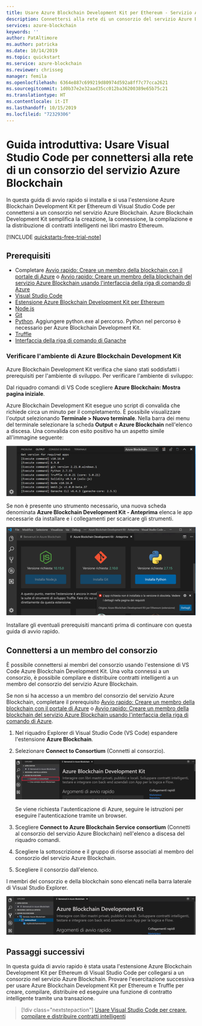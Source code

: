 ```yaml
---
title: Usare Azure Blockchain Development Kit per Ethereum - Servizio Azure Blockchain
description: Connettersi alla rete di un consorzio del servizio Azure Blockchain usando l'estensione Azure Blockchain Development Kit per Ethereum in Visual Studio Code
services: azure-blockchain
keywords: ''
author: PatAltimore
ms.author: patricka
ms.date: 10/14/2019
ms.topic: quickstart
ms.service: azure-blockchain
ms.reviewer: chrisseg
manager: femila
ms.openlocfilehash: 6364e887c699219d80974d592a8ff7c77cca2621
ms.sourcegitcommit: 1d0b37e2e32aad35cc012ba36200389e65b75c21
ms.translationtype: HT
ms.contentlocale: it-IT
ms.lasthandoff: 10/15/2019
ms.locfileid: "72329306"
---
```

# <a name="quickstart-use-visual-studio-code-to-connect-to-an-azure-blockchain-service-consortium-network"></a>Guida introduttiva: Usare Visual Studio Code per connettersi alla rete di un consorzio del servizio Azure Blockchain

In questa guida di avvio rapido si installa e si usa l'estensione Azure Blockchain Development Kit per Ethereum di Visual Studio Code per connettersi a un consorzio nel servizio Azure Blockchain. Azure Blockchain Development Kit semplifica la creazione, la connessione, la compilazione e la distribuzione di contratti intelligenti nei libri mastro Ethereum. 

[!INCLUDE [quickstarts-free-trial-note](../../../includes/quickstarts-free-trial-note.md)]

## <a name="prerequisites"></a>Prerequisiti

* Completare [Avvio rapido: Creare un membro della blockchain con il portale di Azure](create-member.md) o [Avvio rapido: Creare un membro della blockchain del servizio Azure Blockchain usando l'interfaccia della riga di comando di Azure](create-member-cli.md)
* [Visual Studio Code](https://code.visualstudio.com/Download)
* [Estensione Azure Blockchain Development Kit per Ethereum](https://marketplace.visualstudio.com/items?itemName=AzBlockchain.azure-blockchain)
* [Node.js](https://nodejs.org)
* [Git](https://git-scm.com)
* [Python](https://www.python.org/downloads/release/python-2715/). Aggiungere python.exe al percorso. Python nel percorso è necessario per Azure Blockchain Development Kit.
* [Truffle](https://www.trufflesuite.com/docs/truffle/getting-started/installation)
* [Interfaccia della riga di comando di Ganache](https://github.com/trufflesuite/ganache-cli)

### <a name="verify-azure-blockchain-development-kit-environment"></a>Verificare l'ambiente di Azure Blockchain Development Kit

Azure Blockchain Development Kit verifica che siano stati soddisfatti i prerequisiti per l'ambiente di sviluppo. Per verificare l'ambiente di sviluppo:

Dal riquadro comandi di VS Code scegliere **Azure Blockchain: Mostra pagina iniziale**.

Azure Blockchain Development Kit esegue uno script di convalida che richiede circa un minuto per il completamento. È possibile visualizzare l'output selezionando **Terminale > Nuovo terminale**. Nella barra dei menu del terminale selezionare la scheda **Output** e **Azure Blockchain** nell'elenco a discesa. Una convalida con esito positivo ha un aspetto simile all'immagine seguente:

![Ambiente di sviluppo valido](./media/connect-vscode/valid-environment.png)

 Se non è presente uno strumento necessario, una nuova scheda denominata **Azure Blockchain Development Kit - Anteprima** elenca le app necessarie da installare e i collegamenti per scaricare gli strumenti.

![App necessarie per il kit di sviluppo](./media/connect-vscode/required-apps.png)

Installare gli eventuali prerequisiti mancanti prima di continuare con questa guida di avvio rapido.

## <a name="connect-to-consortium-member"></a>Connettersi a un membro del consorzio

È possibile connettersi ai membri del consorzio usando l'estensione di VS Code Azure Blockchain Development Kit. Una volta connessi a un consorzio, è possibile compilare e distribuire contratti intelligenti a un membro del consorzio del servizio Azure Blockchain.

Se non si ha accesso a un membro del consorzio del servizio Azure Blockchain, completare il prerequisito [Avvio rapido: Creare un membro della blockchain con il portale di Azure](create-member.md) o [Avvio rapido: Creare un membro della blockchain del servizio Azure Blockchain usando l'interfaccia della riga di comando di Azure](create-member-cli.md).

1. Nel riquadro Explorer di Visual Studio Code (VS Code) espandere l'estensione **Azure Blockchain**.
1. Selezionare **Connect to Consortium** (Connetti al consorzio).

   ![Connect to consortium (Connetti al consorzio)](./media/connect-vscode/connect-consortium.png)

    Se viene richiesta l'autenticazione di Azure, seguire le istruzioni per eseguire l'autenticazione tramite un browser.
1. Scegliere **Connect to Azure Blockchain Service consortium** (Connetti al consorzio del servizio Azure Blockchain) nell'elenco a discesa del riquadro comandi.
1. Scegliere la sottoscrizione e il gruppo di risorse associati al membro del consorzio del servizio Azure Blockchain.
1. Scegliere il consorzio dall'elenco.

I membri del consorzio e della blockchain sono elencati nella barra laterale di Visual Studio Explorer.

![Consorzio visualizzato in Explorer](./media/connect-vscode/consortium-node.png)

## <a name="next-steps"></a>Passaggi successivi

In questa guida di avvio rapido è stata usata l'estensione Azure Blockchain Development Kit per Ethereum di Visual Studio Code per collegarsi a un consorzio nel servizio Azure Blockchain. Provare l'esercitazione successiva per usare Azure Blockchain Development Kit per Ethereum e Truffle per creare, compilare, distribuire ed eseguire una funzione di contratto intelligente tramite una transazione.

> [!div class="nextstepaction"]
> [Usare Visual Studio Code per creare, compilare e distribuire contratti intelligenti](send-transaction.md)